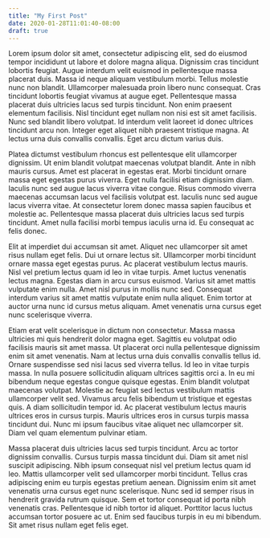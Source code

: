 ```yaml
---
title: "My First Post"
date: 2020-01-28T11:01:40-08:00
draft: true
---
```


Lorem ipsum dolor sit amet, consectetur adipiscing elit, sed do eiusmod tempor incididunt ut labore et dolore magna aliqua. Dignissim cras tincidunt lobortis feugiat. Augue interdum velit euismod in pellentesque massa placerat duis. Massa id neque aliquam vestibulum morbi. Tellus molestie nunc non blandit. Ullamcorper malesuada proin libero nunc consequat. Cras tincidunt lobortis feugiat vivamus at augue eget. Pellentesque massa placerat duis ultricies lacus sed turpis tincidunt. Non enim praesent elementum facilisis. Nisl tincidunt eget nullam non nisi est sit amet facilisis. Nunc sed blandit libero volutpat. Id interdum velit laoreet id donec ultrices tincidunt arcu non. Integer eget aliquet nibh praesent tristique magna. At lectus urna duis convallis convallis. Eget arcu dictum varius duis.

Platea dictumst vestibulum rhoncus est pellentesque elit ullamcorper dignissim. Ut enim blandit volutpat maecenas volutpat blandit. Ante in nibh mauris cursus. Amet est placerat in egestas erat. Morbi tincidunt ornare massa eget egestas purus viverra. Eget nulla facilisi etiam dignissim diam. Iaculis nunc sed augue lacus viverra vitae congue. Risus commodo viverra maecenas accumsan lacus vel facilisis volutpat est. Iaculis nunc sed augue lacus viverra vitae. At consectetur lorem donec massa sapien faucibus et molestie ac. Pellentesque massa placerat duis ultricies lacus sed turpis tincidunt. Amet nulla facilisi morbi tempus iaculis urna id. Eu consequat ac felis donec.

Elit at imperdiet dui accumsan sit amet. Aliquet nec ullamcorper sit amet risus nullam eget felis. Dui ut ornare lectus sit. Ullamcorper morbi tincidunt ornare massa eget egestas purus. Ac placerat vestibulum lectus mauris. Nisl vel pretium lectus quam id leo in vitae turpis. Amet luctus venenatis lectus magna. Egestas diam in arcu cursus euismod. Varius sit amet mattis vulputate enim nulla. Amet nisl purus in mollis nunc sed. Consequat interdum varius sit amet mattis vulputate enim nulla aliquet. Enim tortor at auctor urna nunc id cursus metus aliquam. Amet venenatis urna cursus eget nunc scelerisque viverra.

Etiam erat velit scelerisque in dictum non consectetur. Massa massa ultricies mi quis hendrerit dolor magna eget. Sagittis eu volutpat odio facilisis mauris sit amet massa. Ut placerat orci nulla pellentesque dignissim enim sit amet venenatis. Nam at lectus urna duis convallis convallis tellus id. Ornare suspendisse sed nisi lacus sed viverra tellus. Id leo in vitae turpis massa. In nulla posuere sollicitudin aliquam ultrices sagittis orci a. In eu mi bibendum neque egestas congue quisque egestas. Enim blandit volutpat maecenas volutpat. Molestie ac feugiat sed lectus vestibulum mattis ullamcorper velit sed. Vivamus arcu felis bibendum ut tristique et egestas quis. A diam sollicitudin tempor id. Ac placerat vestibulum lectus mauris ultrices eros in cursus turpis. Mauris ultrices eros in cursus turpis massa tincidunt dui. Nunc mi ipsum faucibus vitae aliquet nec ullamcorper sit. Diam vel quam elementum pulvinar etiam.

Massa placerat duis ultricies lacus sed turpis tincidunt. Arcu ac tortor dignissim convallis. Cursus turpis massa tincidunt dui. Diam sit amet nisl suscipit adipiscing. Nibh ipsum consequat nisl vel pretium lectus quam id leo. Mattis ullamcorper velit sed ullamcorper morbi tincidunt. Tellus cras adipiscing enim eu turpis egestas pretium aenean. Dignissim enim sit amet venenatis urna cursus eget nunc scelerisque. Nunc sed id semper risus in hendrerit gravida rutrum quisque. Sem et tortor consequat id porta nibh venenatis cras. Pellentesque id nibh tortor id aliquet. Porttitor lacus luctus accumsan tortor posuere ac ut. Enim sed faucibus turpis in eu mi bibendum. Sit amet risus nullam eget felis eget.